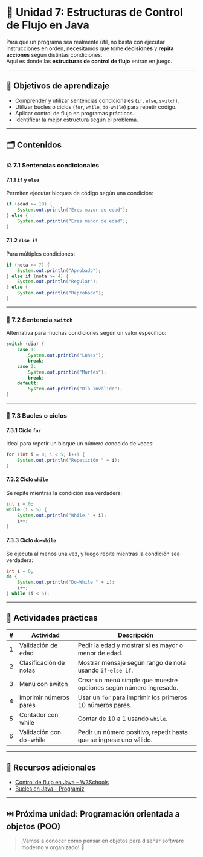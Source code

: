 # 🔄 Unidad 7: Estructuras de Control de Flujo en Java

Para que un programa sea realmente útil, no basta con ejecutar instrucciones en orden, necesitamos que tome **decisiones** y **repita acciones** según distintas condiciones.  
Aquí es donde las **estructuras de control de flujo** entran en juego.

---

## 🎯 Objetivos de aprendizaje

- Comprender y utilizar sentencias condicionales (`if`, `else`, `switch`).
- Utilizar bucles o ciclos (`for`, `while`, `do-while`) para repetir código.
- Aplicar control de flujo en programas prácticos.
- Identificar la mejor estructura según el problema.

---

## 🗂 Contenidos

### ⚖️ 7.1 Sentencias condicionales

#### 7.1.1 `if` y `else`

Permiten ejecutar bloques de código según una condición:

```java
if (edad >= 18) {
    System.out.println("Eres mayor de edad");
} else {
    System.out.println("Eres menor de edad");
}
```

#### 7.1.2 `else if`

Para múltiples condiciones:

```java
if (nota >= 7) {
    System.out.println("Aprobado");
} else if (nota >= 4) {
    System.out.println("Regular");
} else {
    System.out.println("Reprobado");
}
```

---

### 🔀 7.2 Sentencia `switch`

Alternativa para muchas condiciones según un valor específico:

```java
switch (dia) {
    case 1:
        System.out.println("Lunes");
        break;
    case 2:
        System.out.println("Martes");
        break;
    default:
        System.out.println("Día inválido");
}
```

---

### 🔄 7.3 Bucles o ciclos

#### 7.3.1 Ciclo `for`

Ideal para repetir un bloque un número conocido de veces:

```java
for (int i = 0; i < 5; i++) {
    System.out.println("Repetición " + i);
}
```

#### 7.3.2 Ciclo `while`

Se repite mientras la condición sea verdadera:

```java
int i = 0;
while (i < 5) {
    System.out.println("While " + i);
    i++;
}
```

#### 7.3.3 Ciclo `do-while`

Se ejecuta al menos una vez, y luego repite mientras la condición sea verdadera:

```java
int i = 0;
do {
    System.out.println("Do-While " + i);
    i++;
} while (i < 5);
```

---

## 🧪 Actividades prácticas

| # | Actividad               | Descripción                                                        |
| - | ----------------------- | ------------------------------------------------------------------ |
| 1 | Validación de edad      | Pedir la edad y mostrar si es mayor o menor de edad.               |
| 2 | Clasificación de notas  | Mostrar mensaje según rango de nota usando `if-else if`.           |
| 3 | Menú con switch         | Crear un menú simple que muestre opciones según número ingresado.  |
| 4 | Imprimir números pares  | Usar un `for` para imprimir los primeros 10 números pares.         |
| 5 | Contador con while      | Contar de 10 a 1 usando `while`.                                   |
| 6 | Validación con do-while | Pedir un número positivo, repetir hasta que se ingrese uno válido. |

---

## 📘 Recursos adicionales

* [Control de flujo en Java – W3Schools](https://www.w3schools.com/java/java_conditions.asp)
* [Bucles en Java – Programiz](https://www.programiz.com/java-programming/for-loop)

---

## ⏭️ Próxima unidad: Programación orientada a objetos (POO)

> ¡Vamos a conocer cómo pensar en objetos para diseñar software moderno y organizado! 🧩
